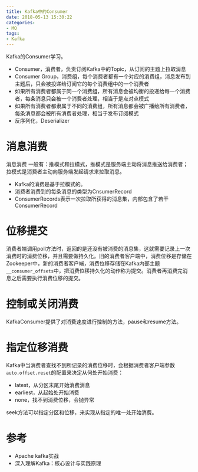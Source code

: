 ```yaml
---
title: Kafka中的Consumer
date: 2018-05-13 15:30:22
categories: 
- MQ
tags:
- Kafka
---
```


Kafka的Consumer学习。

<!--more-->

- Consumer，消费者，负责订阅Kafka中的Topic，从订阅的主题上拉取消息
- Consumer Group，消费组，每个消费者都有一个对应的消费组，消息发布到主题后，只会被投递给订阅它的每个消费组中的一个消费者
- 如果所有消费者都属于同一个消费组，所有消息会被均衡的投递给每一个消费者，每条消息只会被一个消费者处理，相当于是点对点模式
- 如果所有消费者都隶属于不同的消费组，所有消息都会被广播给所有消费者，每条消息都会被所有消费者处理，相当于发布订阅模式
- 反序列化，Deserializer

# 消息消费

消息消费 一般有：推模式和拉模式，推模式是服务端主动将消息推送给消费者；拉模式是消费者主动向服务端发起请求来拉取消息。

- Kafka的消费是基于拉模式的。
- 消费者消费到的每条消息的类型为CnsumerRecord
- ConsumerRecords表示一次拉取所获得的消息集，内部包含了若干ConsumerRecord

# 位移提交

消费者端调用poll方法时，返回的是还没有被消费的消息集，这就需要记录上一次消费时的消费位移，并且需要做持久化。旧的消费者客户端中，消费位移是存储在Zookeeper中，新的消费者客户端，消费位移存储在Kafka内部主题`__consumer_offsets`中，把消费位移持久化的动作称为提交。消费者再消费完消息之后需要执行消费位移的提交。

# 控制或关闭消费

KafkaConsumer提供了对消费速度进行控制的方法，pause和resume方法。

# 指定位移消费

Kafka中当消费者查找不到所记录的消费位移时，会根据消费者客户端参数`auto.offset.reset`的配置来决定从何处开始消费：

- latest，从分区末尾开始消费消息
- earliest，从起始处开始消费
- none，找不到消费位移，会抛异常

seek方法可以指定分区和位移，来实现从指定的唯一处开始消费。

# 参考

- Apache kafka实战
- 深入理解Kafka：核心设计与实践原理
